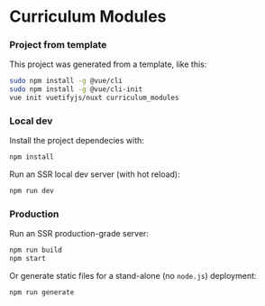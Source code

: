 # Curriculum Modules

### Project from template

This project was generated from a template, like this:

```bash
sudo npm install -g @vue/cli
sudo npm install -g @vue/cli-init
vue init vuetifyjs/nuxt curriculum_modules
```

### Local dev

Install the project dependecies with:

``` bash
npm install
```

Run an SSR local dev server (with hot reload):

```bash
npm run dev
```

### Production

Run an SSR production-grade server:

```bash
npm run build
npm start
```

Or generate static files for a stand-alone (no `node.js`) deployment:

```bash
npm run generate
```

